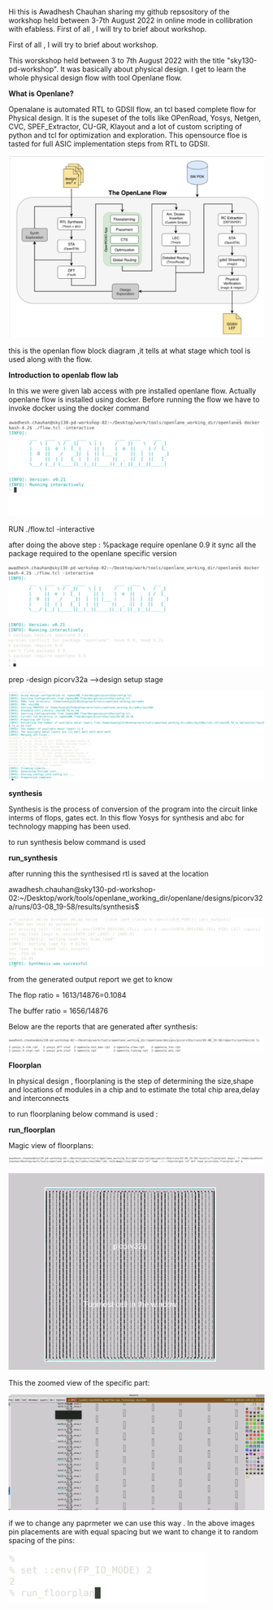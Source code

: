 Hi this is Awadhesh Chauhan sharing my github repsository of the workshop held between 3-7th August 2022 in online mode in collibration with efabless.
First of all , I will try to brief about workshop.

First of all , I will try to brief about workshop.

This worskshop held between 3 to 7th August 2022 with the title "sky130-pd-workshop".
It was basically about physical design. I get to learn the whole physical design flow with tool Openlane flow.

**What is Openlane?**

Openalane is automated RTL to GDSII flow, an tcl based complete flow for Physical design.
It is the supeset of the tolls like OPenRoad, Yosys, Netgen, CVC, SPEF_Extractor, CU-GR, Klayout and a lot of custom scripting of
python and tcl for optimization and exploration. This opensource floe is tasted for full ASIC implementation steps from RTL to GDSII.


![alt text](https://github.com/Awadh123/awadhesh.chauhan/blob/main/openlane%20flow%20.png)

this is the openlan flow block diagram ,it tells at what stage which tool is used along with the flow.


**Introduction to openlab flow lab**

In this we were given lab access with pre installed openlane flow. Actually openlane flow is installed using docker. Before running the flow we have to 
invoke docker using the docker command


![alt text](https://github.com/Awadh123/awadhesh.chauhan/blob/main/1.%20opening%20docker%20and%20interactively.png)

RUN 
./flow.tcl -interactive


after doing the above step :
%package require openlane 0.9
it sync all the package required to the openlane specific version


![alt text](https://github.com/Awadh123/awadhesh.chauhan/blob/main/2.%20.png)


prep -design picorv32a -->design setup stage


![alt text](https://github.com/Awadh123/awadhesh.chauhan/blob/main/3.%20design%20prepration%20stage.png)


**synthesis**

Synthesis is the process of conversion of the program into the circuit linke interms of flops, gates ect.
In this flow Yosys for synthesis and abc for technology mapping has been used.


to run synthesis below command is used 

**run_synthesis**

after running this the synthesised rtl is saved at the location

awadhesh.chauhan@sky130-pd-workshop-02:~/Desktop/work/tools/openlane_working_dir/openlane/designs/picorv32a/runs/03-08_19-58/results/synthesis$

![alt text](https://github.com/Awadh123/awadhesh.chauhan/blob/main/4.%20synthesis%20completed.png)

from the generated output report we get to know 

The flop ratio = 1613/14876=0.1084

The buffer ratio = 1656/14876

Below are the reports that are generated after synthesis:

![alt text](https://github.com/Awadh123/awadhesh.chauhan/blob/main/6.%20reports%20generated%20after%20synthesis.png)

**Floorplan**


In physical design , floorplaning is the step of determining the size,shape and locations of modules in a chip and to estimate the total chip area,delay and interconnects

to run floorplaning below command is used :

**run_floorplan**

Magic view of floorplans:


![alt text](https://github.com/Awadh123/awadhesh.chauhan/blob/main/running%20magic%20for%20floorplaning.png)



![alt text](https://github.com/Awadh123/awadhesh.chauhan/blob/main/floorplan%20magic%20view%201.png)


This the zoomed view of the specific part:

![alt text](https://github.com/Awadh123/awadhesh.chauhan/blob/main/floorplan%20magic%20view.png)

if we to change any paprmeter we can use this way . In the above images pin placements are with equal spacing but we want to change it to random spacing of the pins: 

![alt text](https://github.com/Awadh123/awadhesh.chauhan/blob/main/command%20top%20update%20parameters.png)








